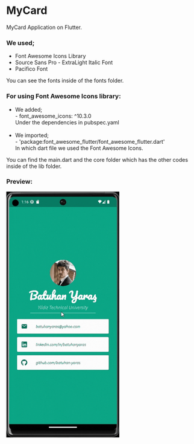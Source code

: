 # MyCard

MyCard Application on Flutter.<br>
### We used;<br>
- Font Awesome Icons Library<br>
- Source Sans Pro - ExtraLight Italic Font<br>
- Pacifico Font<br>

You can see the fonts inside of the fonts folder.<br>
### For using Font Awesome Icons library:<br>
- We added;<br>- font_awesome_icons: ^10.3.0<br>Under the dependencies in pubspec.yaml<br><br>
- We imported;<br>- 'package:font_awesome_flutter/font_awesome_flutter.dart'<br>
In which dart file we used the Font Awesome Icons.<br>

You can find the main.dart and the core folder which has the other codes inside of the lib folder.<br>
### Preview:
<img src="/images/MyCard.gif" width = 300px>


